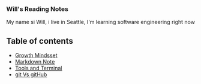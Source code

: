 ### Will's Reading Notes

My name si Will, i live in Seattle, I'm learning software engineering right now 
## Table of contents 
- [Growth Mindsset](growth-mindset.md)
- [Markdown Note](markdownNote.md)
- [Tools and Terminal](tools-terminal.md)
- [git Vs gitHub](git-github-note.md)